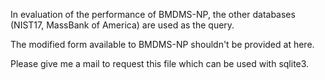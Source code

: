 In evaluation of the performance of BMDMS-NP, the other databases (NIST17, MassBank of America) are used as the query.

The modified form available to BMDMS-NP shouldn't be provided at here.

Please give me a mail to request this file which can be used with sqlite3.
